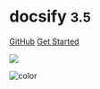 <!-- _coverpage.md -->

# docsify <small>3.5</small>

[GitHub](https://github.com/docsifyjs/docsify/)
[Get Started](#quick-start)

<!-- background image -->

![](https://github.com/MonkeyGone2Heaven/MF3D-Tools/blob/master/docs/MF3D_logoV2.png?raw=true)

<!-- background color -->

![color](#f0f0f0)
